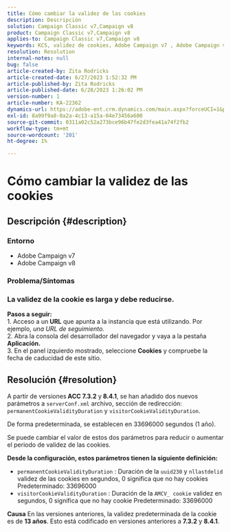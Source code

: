 ```yaml
---
title: Cómo cambiar la validez de las cookies
description: Descripción
solution: Campaign Classic v7,Campaign v8
product: Campaign Classic v7,Campaign v8
applies-to: Campaign Classic v7,Campaign v8
keywords: KCS, validez de cookies, Adobe Campaign v7 , Adobe Campaign v8
resolution: Resolution
internal-notes: null
bug: false
article-created-by: Zita Rodricks
article-created-date: 6/27/2023 1:52:32 PM
article-published-by: Zita Rodricks
article-published-date: 6/28/2023 1:26:02 PM
version-number: 1
article-number: KA-22362
dynamics-url: https://adobe-ent.crm.dynamics.com/main.aspx?forceUCI=1&pagetype=entityrecord&etn=knowledgearticle&id=b31e3fd7-f114-ee11-8f6e-6045bd006704
exl-id: 8a99f9a8-0a2a-4c13-a15a-04e73456a600
source-git-commit: 0311a02c52a273bce96b47fe2d3fea41a74f2fb2
workflow-type: tm+mt
source-wordcount: '201'
ht-degree: 1%

---
```


# Cómo cambiar la validez de las cookies

## Descripción {#description}


### Entorno

- Adobe Campaign v7
- Adobe Campaign v8


### Problema/Síntomas

### La validez de la cookie es larga y debe reducirse.

<b>Pasos a seguir:</b>
<br>1. Acceso a un<b> URL</b> que apunta a la instancia que está utilizando. Por ejemplo, *una URL de seguimiento.*
<br>2. Abra la consola del desarrollador del navegador y vaya a la pestaña<b> Aplicación.</b>
<br>3. En el panel izquierdo mostrado, seleccione <b>Cookies</b> y compruebe la fecha de caducidad de este sitio.










## Resolución {#resolution}


A partir de versiones<b> ACC 7.3.2</b> y<b> 8.4.1</b>, se han añadido dos nuevos parámetros a `serverConf.xml` archivo, sección de redirección:
`permanentCookieValidityDuration` y `visitorCookieValidityDuration`.

De forma predeterminada, se establecen en 33696000 segundos (1 año).

Se puede cambiar el valor de estos dos parámetros para reducir o aumentar el periodo de validez de las cookies. 

<b>Desde la configuración, estos parámetros tienen la siguiente definición:</b>

- `permanentCookieValidityDuration` : Duración de la `uuid230` y `nllastdelid` validez de las cookies en segundos, 0 significa que no hay cookies Predeterminado: 33696000
- `visitorCookieValidityDuration` : Duración de la `AMCV_ cookie` validez en segundos, 0 significa que no hay cookie Predeterminado: 33696000



<b>Causa</b>
En las versiones anteriores, la validez predeterminada de la cookie es de <b>13 años</b>. Esto está codificado en versiones anteriores a <b>7.3.2</b> y <b>8.4.1</b>.
